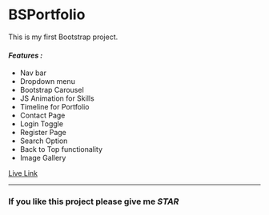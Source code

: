 # BSPortfolio

This is my first Bootstrap project. 

#### _Features :_

* Nav bar
* Dropdown menu
* Bootstrap Carousel
* JS Animation for Skills
* Timeline for Portfolio
* Contact Page
* Login Toggle 
* Register Page
* Search Option
* Back to Top functionality 
* Image Gallery 

[Live Link](https://mushfiqur-rahman.github.io/BSPortfolio/index.html)

---

### If you like this project please give me ***STAR***

